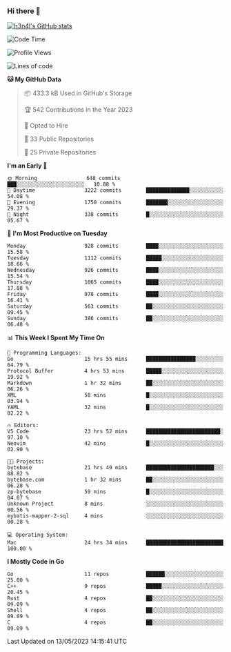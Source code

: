 ### Hi there 👋

[![h3n4l's GitHub stats](https://github-readme-stats.vercel.app/api?username=h3n4l&count_private=true&show_icons=true&theme=radical)](https://github.com/h3n4l/github-readme-stats)

<!--START_SECTION:waka-->
![Code Time](http://img.shields.io/badge/Code%20Time-1%2C219%20hrs-blue)

![Profile Views](http://img.shields.io/badge/Profile%20Views-0-blue)

![Lines of code](https://img.shields.io/badge/From%20Hello%20World%20I%27ve%20Written-3.0%20million%20lines%20of%20code-blue)

**🐱 My GitHub Data** 

> 📦 433.3 kB Used in GitHub's Storage 
 > 
> 🏆 542 Contributions in the Year 2023
 > 
> 💼 Opted to Hire
 > 
> 📜 33 Public Repositories 
 > 
> 🔑 25 Private Repositories 
 > 
**I'm an Early 🐤** 

```text
🌞 Morning                648 commits         ███░░░░░░░░░░░░░░░░░░░░░░   10.88 % 
🌆 Daytime                3222 commits        ██████████████░░░░░░░░░░░   54.08 % 
🌃 Evening                1750 commits        ███████░░░░░░░░░░░░░░░░░░   29.37 % 
🌙 Night                  338 commits         █░░░░░░░░░░░░░░░░░░░░░░░░   05.67 % 
```
📅 **I'm Most Productive on Tuesday** 

```text
Monday                   928 commits         ████░░░░░░░░░░░░░░░░░░░░░   15.58 % 
Tuesday                  1112 commits        █████░░░░░░░░░░░░░░░░░░░░   18.66 % 
Wednesday                926 commits         ████░░░░░░░░░░░░░░░░░░░░░   15.54 % 
Thursday                 1065 commits        ████░░░░░░░░░░░░░░░░░░░░░   17.88 % 
Friday                   978 commits         ████░░░░░░░░░░░░░░░░░░░░░   16.41 % 
Saturday                 563 commits         ██░░░░░░░░░░░░░░░░░░░░░░░   09.45 % 
Sunday                   386 commits         ██░░░░░░░░░░░░░░░░░░░░░░░   06.48 % 
```


📊 **This Week I Spent My Time On** 

```text
💬 Programming Languages: 
Go                       15 hrs 55 mins      ████████████████░░░░░░░░░   64.79 % 
Protocol Buffer          4 hrs 53 mins       █████░░░░░░░░░░░░░░░░░░░░   19.92 % 
Markdown                 1 hr 32 mins        ██░░░░░░░░░░░░░░░░░░░░░░░   06.26 % 
XML                      58 mins             █░░░░░░░░░░░░░░░░░░░░░░░░   03.94 % 
YAML                     32 mins             █░░░░░░░░░░░░░░░░░░░░░░░░   02.22 % 

🔥 Editors: 
VS Code                  23 hrs 52 mins      ████████████████████████░   97.10 % 
Neovim                   42 mins             █░░░░░░░░░░░░░░░░░░░░░░░░   02.90 % 

🐱‍💻 Projects: 
bytebase                 21 hrs 49 mins      ██████████████████████░░░   88.82 % 
bytebase.com             1 hr 32 mins        ██░░░░░░░░░░░░░░░░░░░░░░░   06.28 % 
zp-bytebase              59 mins             █░░░░░░░░░░░░░░░░░░░░░░░░   04.07 % 
Unknown Project          8 mins              ░░░░░░░░░░░░░░░░░░░░░░░░░   00.56 % 
mybatis-mapper-2-sql     4 mins              ░░░░░░░░░░░░░░░░░░░░░░░░░   00.28 % 

💻 Operating System: 
Mac                      24 hrs 34 mins      █████████████████████████   100.00 % 
```

**I Mostly Code in Go** 

```text
Go                       11 repos            ██████░░░░░░░░░░░░░░░░░░░   25.00 % 
C++                      9 repos             █████░░░░░░░░░░░░░░░░░░░░   20.45 % 
Rust                     4 repos             ██░░░░░░░░░░░░░░░░░░░░░░░   09.09 % 
Shell                    4 repos             ██░░░░░░░░░░░░░░░░░░░░░░░   09.09 % 
C                        4 repos             ██░░░░░░░░░░░░░░░░░░░░░░░   09.09 % 
```




 Last Updated on 13/05/2023 14:15:41 UTC
<!--END_SECTION:waka-->

